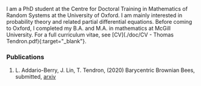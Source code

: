 I am a PhD student at the Centre for Doctoral Training in Mathematics of Random Systems at the University of Oxford. I am mainly interested in probability theory and related partial differential equations. Before coming to Oxford, I completed my B.A. and M.A. in mathematics at McGill University. For a full curriculum vitae, see [CV](./doc/CV - Thomas Tendron.pdf){:target="_blank"}.

### Publications

1. L. Addario-Berry, J. Lin, T. Tendron, (2020) Barycentric Brownian Bees, submitted, [arxiv](https://arxiv.org/abs/2006.04743)




